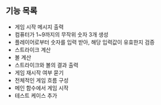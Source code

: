 ## 기능 목록
- 게임 시작 메시지 출력
- 컴퓨터가 1~9까지의 무작위 숫자 3개 생성
- 플레이어로부터 숫자를 입력 받아, 해당 입력값이 유효한지 검증
- 스트라이크 계산
- 볼 계산
- 스트라이크와 볼의 결과 출력
- 게임 재시작 여부 묻기
- 전체적인 게임 흐름 구성
- 메인 함수에서 게임 시작
- 테스트 케이스 추가